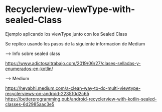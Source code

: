 # Recyclerview-viewType-with-sealed-Class
Ejemplo aplicando los viewType junto con los Sealed Class 

Se replico usando los pasos de la siguiente informacion de Medium

--> Info sobre sealed class

https://www.adictosaltrabajo.com/2019/06/27/clases-selladas-y-enumerados-en-kotlin/

--> Medium

https://heyabhi.medium.com/a-clean-way-to-do-multi-viewtype-recyclerviews-on-android-223510d2c65
https://betterprogramming.pub/android-recyclerview-with-kotlin-sealed-classes-6d2985aac3e5
